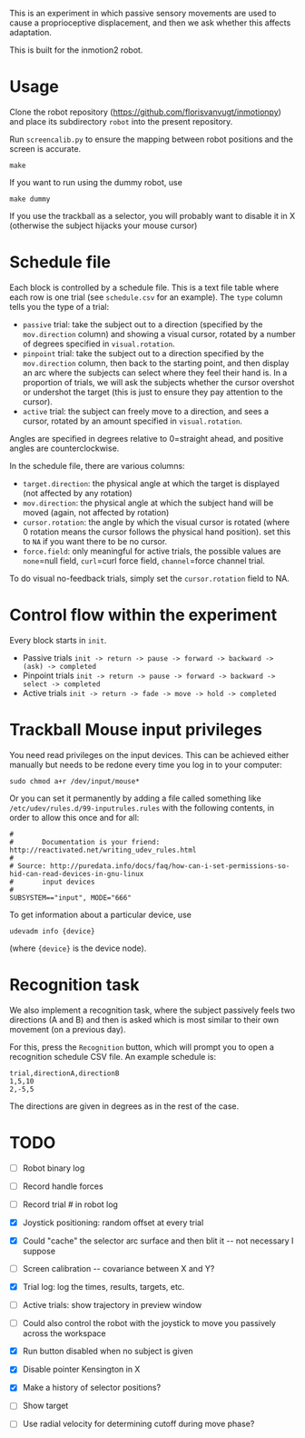 

This is an experiment in which passive sensory movements are used to cause a proprioceptive displacement, and then we ask whether this affects adaptation.

This is built for the inmotion2 robot.


# Usage

Clone the robot repository (https://github.com/florisvanvugt/inmotionpy) and place its subdirectory `robot` into the present repository.

Run `screencalib.py` to ensure the mapping between robot positions and the screen is accurate.

```
make
```

If you want to run using the dummy robot, use

```
make dummy
```

If you use the trackball as a selector, you will probably want to disable it in X (otherwise the subject hijacks your mouse cursor)



# Schedule file

Each block is controlled by a schedule file. This is a text file table where each row is one trial (see `schedule.csv` for an example).
The `type` column tells you the type of a trial:
   * `passive` trial: take the subject out to a direction (specified by the `mov.direction` column) and showing a visual cursor, rotated by a number of degrees specified in `visual.rotation`.
   * `pinpoint` trial: take the subject out to a direction specified by the `mov.direction` column, then back to the starting point, and then display an arc where the subjects can select where they feel their hand is. In a proportion of trials, we will ask the subjects whether the cursor overshot or undershot the target (this is just to ensure they pay attention to the cursor).
   * `active` trial: the subject can freely move to a direction, and sees a cursor, rotated by an amount specified in `visual.rotation`.
   
   
Angles are specified in degrees relative to 0=straight ahead, and positive angles are counterclockwise.

In the schedule file, there are various columns:
   * `target.direction`: the physical angle at which the target is displayed (not affected by any rotation)
   * `mov.direction`: the physical angle at which the subject hand will be moved (again, not affected by rotation)
   * `cursor.rotation`: the angle by which the visual cursor is rotated (where 0 rotation means the cursor follows the physical hand position). set this to `NA` if you want there to be no cursor.
   * `force.field`: only meaningful for active trials, the possible values are `none`=null field, `curl`=curl force field, `channel`=force channel trial.

To do visual no-feedback trials, simply set the `cursor.rotation` field to NA.



# Control flow within the experiment

Every block starts in `init`.

  * Passive trials `init -> return -> pause -> forward -> backward -> (ask) -> completed`
  * Pinpoint trials `init -> return -> pause -> forward -> backward -> select -> completed`
  * Active trials `init -> return -> fade -> move -> hold -> completed`






# Trackball Mouse input privileges
You need read privileges on the input devices.
This can be achieved either manually but needs to be redone every time you log in to your computer:

```
sudo chmod a+r /dev/input/mouse*
```

Or you can set it permanently by adding a file called something like `/etc/udev/rules.d/99-inputrules.rules` with the following contents, in order to allow this once and for all:

```
#
#       Documentation is your friend: http://reactivated.net/writing_udev_rules.html
#
# Source: http://puredata.info/docs/faq/how-can-i-set-permissions-so-hid-can-read-devices-in-gnu-linux
#       input devices
#
SUBSYSTEM=="input", MODE="666"
```

To get information about a particular device, use

```
udevadm info {device}
```

(where `{device}` is the device node).




# Recognition task

We also implement a recognition task, where the subject passively feels two directions (A and B) and then is asked which is most similar to their own movement (on a previous day).

For this, press the `Recognition` button, which will prompt you to open a recognition schedule CSV file. An example schedule is:

```
trial,directionA,directionB
1,5,10
2,-5,5
```

The directions are given in degrees as in the rest of the case.




# TODO
- [ ] Robot binary log
- [ ] Record handle forces
- [ ] Record trial # in robot log
- [x] Joystick positioning: random offset at every trial

- [x] Could "cache" the selector arc surface and then blit it -- not necessary I suppose
- [ ] Screen calibration -- covariance between X and Y?
- [x] Trial log: log the times, results, targets, etc.

- [ ] Active trials: show trajectory in preview window

- [ ] Could also control the robot with the joystick to move you passively across the workspace

- [x] Run button disabled when no subject is given
- [x] Disable pointer Kensington in X

- [x] Make a history of selector positions?
- [ ] Show target

- [ ] Use radial velocity for determining cutoff during move phase?


